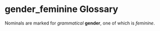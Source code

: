 # gender_feminine Glossary
Nominals are marked for *grammatical* **gender**, one of which is *feminine*.

